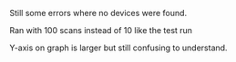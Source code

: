 Still some errors where no devices were found.

Ran with 100 scans instead of 10 like the test run

Y-axis on graph is larger but still confusing to understand.
